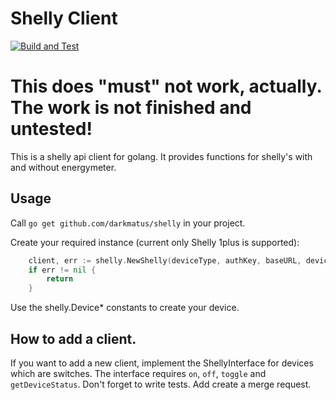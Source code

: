 # Shelly Client
[![Build and Test](https://github.com/darkmatus/shelly/actions/workflows/build.yml/badge.svg)](https://github.com/darkmatus/shelly/actions/workflows/build.yml)

# This does "must" not work, actually. The work is not finished and untested!
This is a shelly api client for golang.
It provides functions for shelly's with and without energymeter.

## Usage
Call `go get github.com/darkmatus/shelly` in your project.

Create your required instance (current only Shelly 1plus is supported):

```go
	client, err := shelly.NewShelly(deviceType, authKey, baseURL, deviceID)
    if err != nil {
        return
    }
```
Use the shelly.Device* constants to create your device.

## How to add a client.
If you want to add a new client, implement the ShellyInterface for devices which are switches. The interface requires
`on`, `off`, `toggle` and `getDeviceStatus`.
Don't forget to write tests. Add create a merge request.
